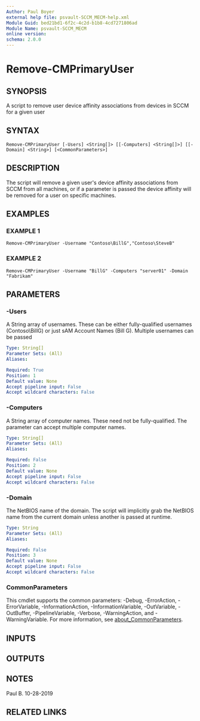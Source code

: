 ```yaml
---
Author: Paul Boyer
external help file: psvault-SCCM_MECM-help.xml
Module Guid: bed21bd1-6f2c-4c2d-b1b8-4cd7271806ad
Module Name: psvault-SCCM_MECM
online version:
schema: 2.0.0
---
```


# Remove-CMPrimaryUser

## SYNOPSIS
A script to remove user device affinity associations from devices in SCCM for a given user

## SYNTAX

```
Remove-CMPrimaryUser [-Users] <String[]> [[-Computers] <String[]>] [[-Domain] <String>] [<CommonParameters>]
```

## DESCRIPTION
The script will remove a given user's device affinity associations from SCCM from all machines, or if a parameter is passed
the device affinity will be removed for a user on specific machines.

## EXAMPLES

### EXAMPLE 1
```
Remove-CMPrimaryUser -Username "Contoso\BillG","Contoso\SteveB"
```

### EXAMPLE 2
```
Remove-CMPrimaryUser -Username "BillG" -Computers "server01" -Domain "Fabrikam"
```

## PARAMETERS

### -Users
A String array of usernames.
These can be either fully-qualified usernames (Contoso\BillG) or just sAM Account Names (Bill G).
Multiple usernames can be passed

```yaml
Type: String[]
Parameter Sets: (All)
Aliases:

Required: True
Position: 1
Default value: None
Accept pipeline input: False
Accept wildcard characters: False
```

### -Computers
A String array of computer names.
These need not be fully-qualified.
The parameter can accept multiple computer names.

```yaml
Type: String[]
Parameter Sets: (All)
Aliases:

Required: False
Position: 2
Default value: None
Accept pipeline input: False
Accept wildcard characters: False
```

### -Domain
The NetBIOS name of the domain.
The script will implicitly grab the NetBIOS name from the current domain unless another is passed at runtime.

```yaml
Type: String
Parameter Sets: (All)
Aliases:

Required: False
Position: 3
Default value: None
Accept pipeline input: False
Accept wildcard characters: False
```

### CommonParameters
This cmdlet supports the common parameters: -Debug, -ErrorAction, -ErrorVariable, -InformationAction, -InformationVariable, -OutVariable, -OutBuffer, -PipelineVariable, -Verbose, -WarningAction, and -WarningVariable. For more information, see [about_CommonParameters](http://go.microsoft.com/fwlink/?LinkID=113216).

## INPUTS

## OUTPUTS

## NOTES
Paul B.
10-28-2019

## RELATED LINKS
